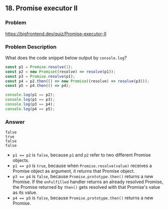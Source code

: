 ## 18. Promise executor II

### Problem

https://bigfrontend.dev/quiz/Promise-executor-II

### Problem Description

What does the code snippet below output by `console.log`?

```js
const p1 = Promise.resolve(1);
const p2 = new Promise((resolve) => resolve(p1));
const p3 = Promise.resolve(p1);
const p4 = p2.then(() => new Promise((resolve) => resolve(p3)));
const p5 = p4.then(() => p4);

console.log(p1 == p2);
console.log(p1 == p3);
console.log(p3 == p4);
console.log(p4 == p5);
```

### Answer

```
false
true
false
false
```

- `p1 == p2` is `false`, because `p1` and `p2` refer to two different Promise objects.
- `p1 == p3` is `true`, because when `Promise.resolve(value)` receives a Promise object as argument, it returns that Promise object.
- `p3 == p4` is `false`, because `Promise.prototype.then()` returns a new Promise. If the `onFulfilled` handler returns an already resolved Promise, the Promise returned by `then()` gets resolved with that Promise's value as its value.
- `p4 == p5` is `false`, because `Promise.prototype.then()` returns a new Promise.
